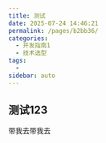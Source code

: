 ```yaml
---
title: 测试
date: 2025-07-24 14:46:21
permalink: /pages/b2bb36/
categories:
  - 开发指南1
  - 技术选型
tags:
  - 
sidebar: auto
---
```


## 测试123

带我去带我去